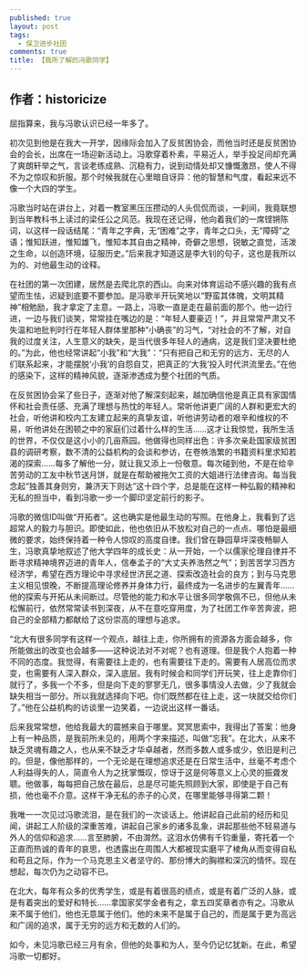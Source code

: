 ```yaml
---
published: true
layout: post
tags:
  - 保卫进步社团
comments: true
title: 【我所了解的冯歌同学】
---
```


## 作者：historicize


屈指算来，我与冯歌认识已经一年多了。

初次见到他是在我大一开学，因缘际会加入了反贫困协会，而他当时还是反贫困协会的会长，出席在一场迎新活动上。冯歌穿着朴素，平易近人，举手投足间却充满了爽朗轩举之气，言谈老练成熟、沉稳有力，说到动情处却又慷慨激昂，使人不得不为之惊叹和折服。那个时候我就在心里暗自讶异：他的智慧和气度，看起来远不像一个大四的学生。

冯歌当时站在讲台上，对着一教室黑压压攒动的人头侃侃而谈，一刹间，我竟联想到当年教科书上读过的梁任公之风范。我现在还记得，他向着我们的一席铿锵陈词，以这样一段话结尾：“青年之字典，无“困难”之字，青年之口头，无“障碍”之语；惟知跃进，惟知雄飞，惟知本其自由之精神，奇僻之思想，锐敏之直觉，活泼之生命，以创造环境，征服历史。”后来我才知道这是李大钊的句子，这也是我所以为的、对他最生动的诠释。

在社团的第一次团建，居然是去爬北京的西山。向来对体育运动不感兴趣的我有点望而生怯，迟疑到底要不要参加。是冯歌半开玩笑地以“野蛮其体魄，文明其精神”相勉励，我才拿定了主意。一路上，冯歌一直是走在最前面的那个。他一边行进，一边与我们谈笑，常常挂在嘴边的是：“年轻人要豪迈！”，并且常常严肃又不失温和地批判时行在年轻人群体里那种“小确丧”的习气，“对社会的不了解，对自我的过度关注，人生意义的缺失，是当代很多年轻人的通病，这是我们坚决要杜绝的。”为此，他也经常讲起“小我”和“大我”：“只有把自己和无穷的远方、无尽的人们联系起来，才能摆脱‘小我’的自怨自艾，把真正的‘大我’投入时代洪流里去。”在他的感染下，这样的精神风貌，逐渐渗透成为整个社团的气质。

在反贫困协会呆了些日子，逐渐对他了解深刻起来，越加确信他是真正具有家国情怀和社会责任感、充满了理想与热忱的年轻人。常听他讲更广阔的人群和更宏大的社会，听他讲和校内工友建立起来的真挚友谊，听他讲劳动者的艰辛和维权的不易，听他讲处在困顿之中的家庭们过着什么样的生活……这才让我惊觉，我所生活的世界，不仅仅是这小小的几亩燕园。他做得也同样出色：许多次亲赴国家级贫困县的调研考察，数不清的公益机构的会谈和参访，在卷帙浩繁的书籍资料里求知若渴的探索……每多了解他一分，就让我又添上一份敬意。每次碰到他，不是在给辛苦劳动的工友中秋节送月饼，就是在帮助被拖欠工资的大姐进行法律咨询。每当我念起“独善其身则穷，兼济天下则达”这十四个字，总是能在这样一种弘毅的精神和无私的担当中，看到冯歌一步一个脚印坚定前行的影子。

冯歌的微信ID叫做“开拓者”。这也确实是他最生动的写照。在他身上，我看到了远超常人的毅力与胆识。即使如此，他也依旧从不放松对自己的一点点、哪怕是最细微的要求，始终保持着一种令人惊叹的高度自律。我们曾在静园草坪深夜畅聊人生，冯歌真挚地叙述了他大学四年的成长史：从一开始，一个以儒家伦理自律并不断寻求精神境界迈进的青年人，信奉孟子的“大丈夫养浩然之气”；到苦苦学习西方经济学，希望在西方理论中寻求经世济民之道、探索改造社会的良方；到与马克思主义相见恨晚，不断提高理论修养并身体力行，最终成为一名进步的左翼青年……他的探索与开拓从未间断过。尽管他的能力和水平让很多同学敬佩不已，但他从未松懈前行，依然常常读书到深夜，从不在意吃穿用度，为了社团工作辛苦奔波，把自己的全部精力都献给了这份崇高的理想与追求。

“北大有很多同学有这样一个观点，越往上走，你所拥有的资源各方面会越多，你所能做出的改变也会越多——这种说法对不对呢？也有道理。但是我个人抱着一种不同的态度。我觉得，有需要往上走的，也有需要往下走的。需要有人居高位而求变，也需要有人深入群众，深入底层。我有时候会和同学们开玩笑，往上走靠你们就行了，多我一个不多，但是向下走的寥寥无几，很多事情没人去做，少了我就会缺失相当一部分。所以我就选择向下吧。你们既然都在往上走，这一块就交给你们了。”他在公益机构的访谈里一边笑着，一边说出这样一番话。

后来我常常想，他给我最大的震撼来自于哪里。冥冥思索中，我得出了答案：他身上有一种品质，是我前所未见的，用两个字来描述，叫做“忘我”。在北大，从来不缺乏灵魂有趣之人，也从来不缺乏才华卓越者，然而多数人或多或少，依旧是利己的。但是，像他那样的，一个无论是在理想追求还是在日常生活中，丝毫不考虑个人利益得失的人，简直令人为之抚掌慨叹，惊讶于这是何等意义上心灵的振聋发聩。他做事，每每把自己放在最后，总是尽可能先照顾到大家，即使是于自己有损，他也毫不介意。这样干净无私的赤子的心灵，在哪里能够寻得第二颗！

我唯一一次见过冯歌流泪，是在我们的一次谈话上。他讲起自己此前的经历和见闻，讲起工人阶级的深重苦难，讲起自己家乡的诸多乱象，讲起那些他不轻易道与外人的信仰和追求……言至肺腑，不由潸然。这泪水仿佛有千钧重量，寄托着一个正直而热诚的青年的哀思，也透露出在周围人大都被现实磨平了棱角从而变得自私和苟且之际，作为一个马克思主义者坚守的、那份博大的胸襟和深沉的情怀。现在想起，每次仍为之动容不已。

在北大，每年有众多的优秀学生，或是有着很高的绩点，或是有着广泛的人脉，或是有着突出的爱好和特长……拿国家奖学金者有之，拿五四奖章者亦有之。冯歌从来不属于他们，他也无意属于他们。他的未来不是属于自己的，而是属于更为高远和广阔的追求，属于无穷的远方和无数的人们的。

如今，未见冯歌已经三月有余，但他的处事和为人，至今仍记忆犹新。在此，希望冯歌一切都好。
